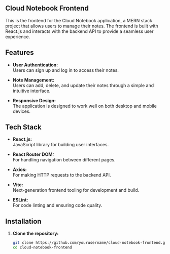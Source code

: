 ## Cloud Notebook Frontend

This is the frontend for the Cloud Notebook application, a MERN stack project that allows users to manage their notes. The frontend is built with React.js and interacts with the backend API to provide a seamless user experience.

## Features

- **User Authentication:**  
  Users can sign up and log in to access their notes.

- **Note Management:**  
  Users can add, delete, and update their notes through a simple and intuitive interface.

- **Responsive Design:**  
  The application is designed to work well on both desktop and mobile devices.

## Tech Stack

- **React.js:**  
  JavaScript library for building user interfaces.

- **React Router DOM:**  
  For handling navigation between different pages.

- **Axios:**  
  For making HTTP requests to the backend API.

- **Vite:**  
  Next-generation frontend tooling for development and build.

- **ESLint:**  
  For code linting and ensuring code quality.

## Installation

1. **Clone the repository:**

   ```bash
   git clone https://github.com/yourusername/cloud-notebook-frontend.git
   cd cloud-notebook-frontend
